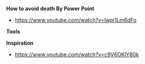 **How to avoid death By Power Point**
- https://www.youtube.com/watch?v=Iwpi1Lm6dFo

**Tools**

**Inspiration**
- https://www.youtube.com/watch?v=c9V6OKlY80k
